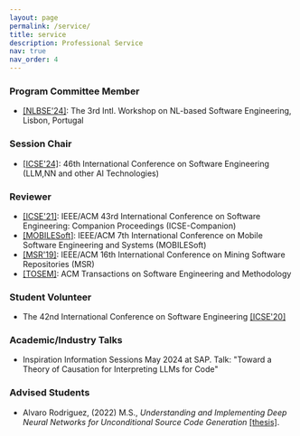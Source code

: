 ```yaml
---
layout: page
permalink: /service/
title: service
description: Professional Service
nav: true
nav_order: 4
---
```


### Program Committee Member
- [[NLBSE'24]](https://nlbse2024.github.io/): The 3rd Intl. Workshop on NL-based Software Engineering, Lisbon, Portugal

### Session Chair
- [[ICSE'24]](https://conf.researchr.org/home/icse-2024): 46th International Conference on Software Engineering (LLM,NN and other AI Technologies)

### Reviewer
- [[ICSE'21]](https://doi.ieeecomputersociety.org/10.1109/ICSE-Companion52605.2021.00008): IEEE/ACM 43rd International Conference on Software Engineering: Companion Proceedings (ICSE-Companion)
- [[MOBILESoft]](https://conf.researchr.org/home/mobilesoft-2020): IEEE/ACM 7th International Conference on Mobile Software Engineering and Systems (MOBILESoft)
- [[MSR'19]](https://2019.msrconf.org/): IEEE/ACM 16th International Conference on Mining Software Repositories (MSR)
- [[TOSEM]](https://dl.acm.org/journal/tosem): ACM Transactions on Software Engineering and Methodology

### Student Volunteer 
- The 42nd International Conference on Software Engineering [[ICSE'20]](https://conf.researchr.org/home/icse-2020)

### Academic/Industry Talks
- Inspiration Information Sessions May 2024 at SAP. Talk: "Toward a Theory of Causation for Interpreting LLMs for Code"

### Advised Students
- Alvaro Rodriguez, (2022) M.S., *Understanding and Implementing Deep Neural Networks for Unconditional Source Code Generation* [[thesis]](https://drive.google.com/file/d/1-QrmgzW-LfieHbLfcmsSNUEHgnqco26K/view?usp=sharing).